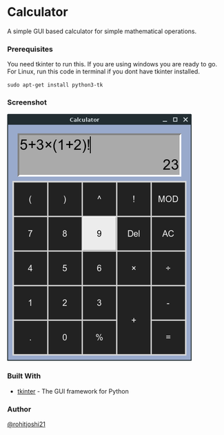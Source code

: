 # Calculator

A simple GUI based calculator for simple mathematical operations.

### Prerequisites

You need tkinter to run this.
If you are using windows you are ready to go.
For Linux, run this code in terminal if you dont have tkinter installed.
```
sudo apt-get install python3-tk
```

### Screenshot

![Calc](Screenshots/Screenshot1.png)

### Built With

- [tkinter](https://github.com/topics/tkinter) - The GUI framework for Python

### Author

[@rohitjoshi21](https://github.com/rohitjoshi21)
